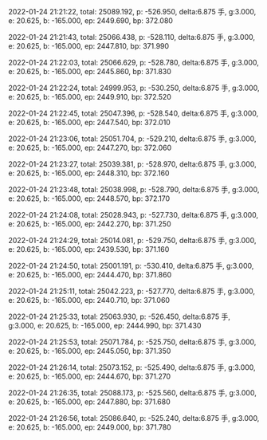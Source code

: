 2022-01-24 21:21:22, total: 25089.192, p: -526.950, delta:6.875 手, g:3.000, e: 20.625, b: -165.000, ep: 2449.690, bp: 372.080

2022-01-24 21:21:43, total: 25066.438, p: -528.110, delta:6.875 手, g:3.000, e: 20.625, b: -165.000, ep: 2447.810, bp: 371.990

2022-01-24 21:22:03, total: 25066.629, p: -528.780, delta:6.875 手, g:3.000, e: 20.625, b: -165.000, ep: 2445.860, bp: 371.830

2022-01-24 21:22:24, total: 24999.953, p: -530.250, delta:6.875 手, g:3.000, e: 20.625, b: -165.000, ep: 2449.910, bp: 372.520

2022-01-24 21:22:45, total: 25047.396, p: -528.540, delta:6.875 手, g:3.000, e: 20.625, b: -165.000, ep: 2447.540, bp: 372.010

2022-01-24 21:23:06, total: 25051.704, p: -529.210, delta:6.875 手, g:3.000, e: 20.625, b: -165.000, ep: 2447.270, bp: 372.060

2022-01-24 21:23:27, total: 25039.381, p: -528.970, delta:6.875 手, g:3.000, e: 20.625, b: -165.000, ep: 2448.310, bp: 372.160

2022-01-24 21:23:48, total: 25038.998, p: -528.790, delta:6.875 手, g:3.000, e: 20.625, b: -165.000, ep: 2448.570, bp: 372.170

2022-01-24 21:24:08, total: 25028.943, p: -527.730, delta:6.875 手, g:3.000, e: 20.625, b: -165.000, ep: 2442.270, bp: 371.250

2022-01-24 21:24:29, total: 25014.081, p: -529.750, delta:6.875 手, g:3.000, e: 20.625, b: -165.000, ep: 2439.530, bp: 371.160

2022-01-24 21:24:50, total: 25001.191, p: -530.410, delta:6.875 手, g:3.000, e: 20.625, b: -165.000, ep: 2444.470, bp: 371.860

2022-01-24 21:25:11, total: 25042.223, p: -527.770, delta:6.875 手, g:3.000, e: 20.625, b: -165.000, ep: 2440.710, bp: 371.060

2022-01-24 21:25:33, total: 25063.930, p: -526.450, delta:6.875 手, g:3.000, e: 20.625, b: -165.000, ep: 2444.990, bp: 371.430

2022-01-24 21:25:53, total: 25071.784, p: -525.750, delta:6.875 手, g:3.000, e: 20.625, b: -165.000, ep: 2445.050, bp: 371.350

2022-01-24 21:26:14, total: 25073.152, p: -525.490, delta:6.875 手, g:3.000, e: 20.625, b: -165.000, ep: 2444.670, bp: 371.270

2022-01-24 21:26:35, total: 25088.173, p: -525.560, delta:6.875 手, g:3.000, e: 20.625, b: -165.000, ep: 2447.880, bp: 371.680

2022-01-24 21:26:56, total: 25086.640, p: -525.240, delta:6.875 手, g:3.000, e: 20.625, b: -165.000, ep: 2449.000, bp: 371.780